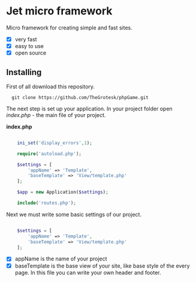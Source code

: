 # **Jet micro framework**

Micro framework for creating simple and fast sites.

- [x] very fast
- [x] easy to use
- [x] open source

## **Installing**

First of all download this repository.
```
  git clone https://github.com/TheGrotesk/phpGame.git

```
The next step is set up your application. In your project folder open *index.php* - the main file of your project.

**index.php**
```php

    ini_set('display_errors',1);

    require('autoload.php');

    $settings = [
        'appName' => 'Template',
        'baseTemplate' => 'View/template.php'
    ];

    $app = new Application($settings);

    include('routes.php');


```

Next we must write some basic settings of our project.

```php

    $settings = [
        'appName' => 'Template',
        'baseTemplate' => 'View/template.php'
    ];

```

- [x] appName is the name of your project
- [x] baseTemplate is the base view of your site, like base style of the every page. In this file you can write your own header and footer.
